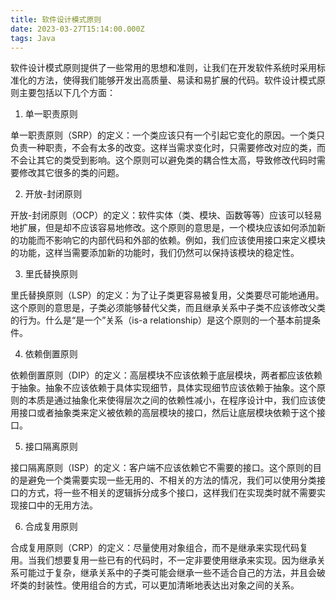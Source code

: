 ```yaml
---
title: 软件设计模式原则
date: 2023-03-27T15:14:00.000Z
tags: Java
---
```

软件设计模式原则提供了一些常用的思想和准则，让我们在开发软件系统时采用标准化的方法，使得我们能够开发出高质量、易读和易扩展的代码。软件设计模式原则主要包括以下几个方面：

1. 单一职责原则

单一职责原则（SRP）的定义：一个类应该只有一个引起它变化的原因。一个类只负责一种职责，不会有太多的改变。这样当需求变化时，只需要修改对应的类，而不会让其它的类受到影响。这个原则可以避免类的耦合性太高，导致修改代码时需要修改其它很多的类的问题。

2. 开放-封闭原则

开放-封闭原则（OCP）的定义：软件实体（类、模块、函数等等）应该可以轻易地扩展，但是却不应该容易地修改。这个原则的意思是，一个模块应该如何添加新的功能而不影响它的内部代码和外部的依赖。例如，我们应该使用接口来定义模块的功能，这样当需要添加新的功能时，我们仍然可以保持该模块的稳定性。

3. 里氏替换原则

里氏替换原则（LSP）的定义：为了让子类更容易被复用，父类要尽可能地通用。这个原则的意思是，子类必须能够替代父类，而且继承关系中子类不应该修改父类的行为。什么是“是一个”关系（is-a relationship）是这个原则的一个基本前提条件。

4. 依赖倒置原则

依赖倒置原则（DIP）的定义：高层模块不应该依赖于底层模块，两者都应该依赖于抽象。抽象不应该依赖于具体实现细节，具体实现细节应该依赖于抽象。这个原则的本质是通过抽象化来使得层次之间的依赖性减小，在程序设计中，我们应该使用接口或者抽象类来定义被依赖的高层模块的接口，然后让底层模块依赖于这个接口。

5. 接口隔离原则

接口隔离原则（ISP）的定义：客户端不应该依赖它不需要的接口。这个原则的目的是避免一个类需要实现一些无用的、不相关的方法的情况，我们可以使用分类接口的方式，将一些不相关的逻辑拆分成多个接口，这样我们在实现类时就不需要实现接口中的无用方法。

6. 合成复用原则

合成复用原则（CRP）的定义：尽量使用对象组合，而不是继承来实现代码复用。当我们想要复用一些已有的代码时，不一定非要使用继承来实现。因为继承关系可能过于复杂，继承关系中的子类可能会继承一些不适合自己的方法，并且会破坏类的封装性。使用组合的方式，可以更加清晰地表达出对象之间的关系。